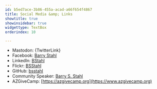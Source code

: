 ```yaml
---
id: b5ed7ace-3b86-455a-acad-a66f654f4867
title: Social Media &amp; Links
showtitle: true
showinsidebar: true
widgettype: TextBox
orderindex: 10

---
```

* Mastodon: {TwitterLink}
* Facebook: [Barry Stahl](https://www.facebook.com/barrystahl)
* LinkedIn: [BStahl](https://www.linkedin.com/in/bstahl)
* Flickr: [BSStahl](https://www.flickr.com/photos/bsstahl)
* GitHub: [bsstahl](https://github.com/bsstahl)
* Community Speaker: [Barry S. Stahl]({PathToRoot}/Pages/Speaking-Engagements.html)
* AZGiveCamp: [https://azgivecamp.org](https://www.azgivecamp.org)
